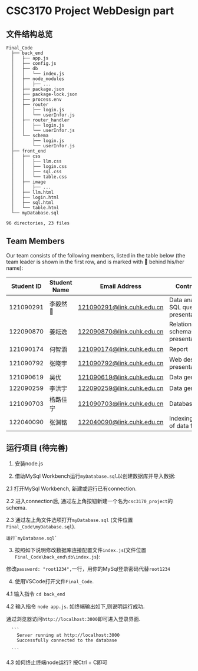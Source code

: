 # CSC3170 Project WebDesign part

## 文件结构总览

```
Final_Code
  ├── back_end
  │   ├── app.js
  │   ├── config.js
  │   ├── db
  │   │   └── index.js
  │   ├── node_modules
  │   │   ├── ...
  │   ├── package.json
  │   ├── package-lock.json
  │   ├── process.env
  │   ├── router
  │   │   ├── login.js
  │   │   └── userInfor.js
  │   ├── router_handler
  │   │   ├── login.js
  │   │   └── userInfor.js
  │   └── schema
  │       ├── login.js
  │       └── userInfor.js
  ├── front_end
  │   ├── css
  │   │   ├── llm.css
  │   │   ├── login.css
  │   │   ├── sql.css
  │   │   └── table.css
  │   ├── image
  │   │   ├── ...
  │   ├── llm.html
  │   ├── login.html
  │   ├── sql.html
  │   └── table.html
  └── myDatabase.sql

96 directories, 23 files

```

## Team Members

Our team consists of the following members, listed in the table below (the team leader is shown in the first row, and is marked with 🚩 behind his/her name):

<!-- change the info below to be the real case -->

| Student ID | Student Name   |       Email Address       |  Contribution |
| ---------- | ------------   | ------------------------- |------------------------- |
| 121090291  | 李毅然 🚩      | 121090291@link.cuhk.edu.cn  |Data analytic SQL queries and presentation|
| 122090870  | 姜耘逸         | 122090870@link.cuhk.edu.cn  | Relation schemas and presentation
| 121090174  | 何智涵         | 121090174@link.cuhk.edu.cn  |Report|
| 121090792  | 张晓宇         | 121090792@link.cuhk.edu.cn  | Web design and presentation  |
| 121090619  | 吴优           | 121090619@link.cuhk.edu.cn  | Data generation|
| 122090259  | 李洪宇         | 122090259@link.cuhk.edu.cn  |Data generation|
| 121090703  | 杨路佳宁       | 121090703@link.cuhk.edu.cn  | Database design|
| 122040090  | 张渊铭         | 122040090@link.cuhk.edu.cn  | Indexing/Hashing of data field |

## 运行项目 (待完善)

1. 安装node.js

2. 借助MySql Workbench运行`myDatabase.sql`以创建数据库并导入数据:

  2.1 打开MySql Workbench, 新建或运行已有connection.

  2.2 进入connection后, 通过左上角按钮新建一个名为`csc3170_project`的schema.

  2.3 通过左上角文件选项打开`myDatabase.sql` (文件位置`Final_Code\myDatabase.sql`). 

    运行`myDatabase.sql`

3. 按照如下说明修改数据库连接配置文件`index.js`(文件位置`Final_Code\back_end\db\index.js`):

  修改`password: "root1234",`一行，用你的MySql登录密码代替`root1234`

4. 使用VSCode打开文件`Final_Code`.

  4.1 输入指令 `cd back_end`

  4.2 输入指令 `node app.js`. 如终端输出如下,则说明运行成功. 

  通过浏览器访问`http://localhost:3000`即可进入登录界面.

  

      ```
        Server running at http://localhost:3000
        Successfully connected to the database

      ```
  4.3 如何终止终端node运行? 按Ctrl + C即可
  

